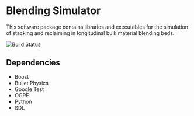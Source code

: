 # Blending Simulator
This software package contains libraries and executables for the simulation of stacking and reclaiming in longitudinal bulk material blending beds.

[![Build Status](https://travis-ci.com/jcbachmann/blending-simulation.svg?branch=master)](https://travis-ci.com/jcbachmann/blending-simulation)

## Dependencies
* Boost
* Bullet Physics
* Google Test
* OGRE
* Python
* SDL
